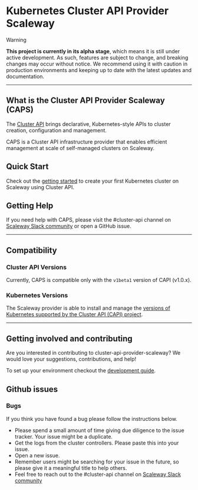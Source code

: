 # Kubernetes Cluster API Provider Scaleway

> [!WARNING]
> **This project is currently in its alpha stage**, which means it is still under active development.
> As such, features are subject to change, and breaking changes may occur without notice.
> We recommend using it with caution in production environments and keeping up to date
> with the latest updates and documentation.

------

## What is the Cluster API Provider Scaleway (CAPS)

The [Cluster API](https://github.com/kubernetes-sigs/cluster-api) brings declarative, Kubernetes-style APIs to cluster creation, configuration and management.

CAPS is a Cluster API infrastructure provider that enables efficient management at
scale of self-managed clusters on Scaleway.

## Quick Start

Check out the [getting started](./docs/getting-started.md) to create your first
Kubernetes cluster on Scaleway using Cluster API.

## Getting Help

If you need help with CAPS, please visit the #cluster-api channel on
[Scaleway Slack community](https://slack.scaleway.com/) or open a GitHub issue.

------

## Compatibility

### Cluster API Versions

Currently, CAPS is compatible only with the `v1beta1` version of CAPI (v1.0.x).

### Kubernetes Versions

The Scaleway provider is able to install and manage the [versions of Kubernetes supported by the Cluster API (CAPI) project](https://cluster-api.sigs.k8s.io/reference/versions.html#supported-kubernetes-versions).

------

## Getting involved and contributing

Are you interested in contributing to cluster-api-provider-scaleway? We would love
your suggestions, contributions, and help!

To set up your environment checkout the [development guide](./docs/development.md).

## Github issues

### Bugs

If you think you have found a bug please follow the instructions below.

- Please spend a small amount of time giving due diligence to the issue tracker. Your issue might be a duplicate.
- Get the logs from the cluster controllers. Please paste this into your issue.
- Open a new issue.
- Remember users might be searching for your issue in the future, so please give it a meaningful title to help others.
- Feel free to reach out to the #cluster-api channel on [Scaleway Slack community](https://slack.scaleway.com/)
